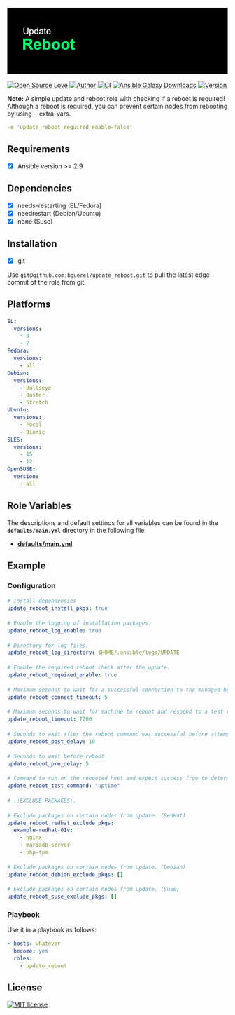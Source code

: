 ![Header](https://raw.githubusercontent.com/bguerel/update_reboot/main/update_reboot.png "Header")

[![Open Source Love](https://badges.frapsoft.com/os/v3/open-source.png?v=103)](https://opensource.org/licenses/OSL-3.0)
[![Author](https://img.shields.io/badge/Powered%20by-Benhur%20Gürel-blue)](https://github.com/bguerel/bguerel)
[![CI](https://github.com/bguerel/update_reboot/workflows/CI/badge.svg?branch=main&event=push)](https://github.com/bguerel/update_reboot/actions?query=workflow%3ACI)
[![Ansible Galaxy Downloads](https://img.shields.io/ansible/role/d/53007?color=blue&label=Galaxy%20Downloads&logo=Ansible)](https://galaxy.ansible.com/bguerel/update_reboot)
[![Version](https://img.shields.io/github/v/release/bguerel/update_reboot?label=update_reboot&logo=Ansible)](https://github.com/bguerel/update_reboot/releases)

**Note:** A simple update and reboot role with checking if a reboot is required!
Although a reboot is required, you can prevent certain nodes from rebooting by using --extra-vars.

```yaml
-e 'update_reboot_required_enable=false'
```

Requirements
------------

- [x] Ansible version >= 2.9

Dependencies
------------

- [x] needs-restarting (EL/Fedora)
- [x] needrestart (Debian/Ubuntu)
- [x] none (Suse)

Installation
------------

- [x] git

Use `git@github.com:bguerel/update_reboot.git` to pull the latest edge commit of the role from git.

Platforms
---------

```yaml
EL:
  versions:
    - 8
    - 7
Fedora:
  versions:
    - all
Debian:
  versions:
    - Bullseye
    - Buster
    - Stretch
Ubuntu:
  versions:
    - Focal
    - Bionic
SLES:
  versions:
    - 15
    - 12
OpenSUSE:
  version:
    - all
```

Role Variables
--------------

The descriptions and default settings for all variables can be found in the **`defaults/main.yml`** directory in the following file:

- **[defaults/main.yml](./defaults/main.yml)**

## Example

### Configuration

```yaml
# Install dependencies
update_reboot_install_pkgs: true

# Enable the logging of installation packages.
update_reboot_log_enable: true

# Directory for log files.
update_reboot_log_directory: $HOME/.ansible/logs/UPDATE

# Enable the required reboot check after the update.
update_reboot_required_enable: true

# Maximum seconds to wait for a successful connection to the managed hosts before trying again.
update_reboot_connect_timeout: 5

# Maximum seconds to wait for machine to reboot and respond to a test command.
update_reboot_timeout: 7200

# Seconds to wait after the reboot command was successful before attempting to validate the system rebooted successfully.
update_reboot_post_delay: 10

# Seconds to wait before reboot.
update_reboot_pre_delay: 5

# Command to run on the rebooted host and expect success from to determine the machine is ready for further tasks.
update_reboot_test_command: "uptime"

# .:EXCLUDE-PACKAGES:.

# Exclude packages on certain nodes from update. (RedHat)
update_reboot_redhat_exclude_pkgs:
  example-redhat-01v:
    - nginx
    - mariadb-server
    - php-fpm

# Exclude packages on certain nodes from update. (Debian)
update_reboot_debian_exclude_pkgs: []

# Exclude packages on certain nodes from update. (Suse)
update_reboot_suse_exclude_pkgs: []
```

### Playbook

Use it in a playbook as follows:

```yaml
- hosts: whatever
  become: yes
  roles:
    - update_reboot
```

License
-------

[![MIT license](https://img.shields.io/badge/License-MIT-blue.svg)](https://opensource.org/licenses/MIT)